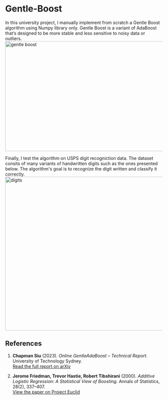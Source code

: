 # Gentle-Boost

In this university project, I manually implement from scratch a Gentle Boost algorithm using Numpy library only. Gentle Boost is a variant of AdaBoost that’s designed to be more stable and less sensitive to noisy data or outliers. 
<img width="826" height="352" alt="gentle boost" src="https://github.com/user-attachments/assets/bac003e5-8191-4a15-be88-177de29f9a5b" />


Finally, I test the algorithm on USPS digit recogniction data. The dataset consits of many variants of handwritten digits such as the ones presented below. The algorithm's goal is to recognize the digit written and classify it correctly. 
<img width="1163" height="492" alt="digits" src="https://github.com/user-attachments/assets/e6e7166d-fa78-432e-ac7b-f240cf842e6c" />

## References

1. **Chapman Siu** (2023). *Online GentleAdaBoost – Technical Report*. University of Technology Sydney.  
   [Read the full report on arXiv](https://arxiv.org/pdf/2308.14004)

2. **Jerome Friedman, Trevor Hastie, Robert Tibshirani** (2000). *Additive Logistic Regression: A Statistical View of Boosting*. Annals of Statistics, 28(2), 337–407.  
   [View the paper on Project Euclid](https://projecteuclid.org/euclid.aos/1016218223)
